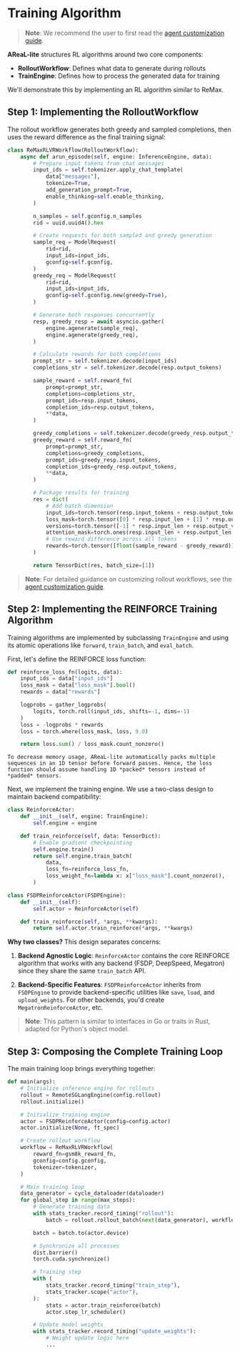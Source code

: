 # Training Algorithm

> **Note**: We recommend the user to first read the
> [agent customization guide](agent.md).

**AReaL-lite** structures RL algorithms around two core components:

- **RolloutWorkflow**: Defines what data to generate during rollouts
- **TrainEngine**: Defines how to process the generated data for training

We'll demonstrate this by implementing an RL algorithm similar to ReMax.

## Step 1: Implementing the RolloutWorkflow

The rollout workflow generates both greedy and sampled completions, then uses the reward
difference as the final training signal:

```python
class ReMaxRLVRWorkflow(RolloutWorkflow):
    async def arun_episode(self, engine: InferenceEngine, data):
        # Prepare input tokens from chat messages
        input_ids = self.tokenizer.apply_chat_template(
            data["messages"],
            tokenize=True,
            add_generation_prompt=True,
            enable_thinking=self.enable_thinking,
        )

        n_samples = self.gconfig.n_samples
        rid = uuid.uuid4().hex

        # Create requests for both sampled and greedy generation
        sample_req = ModelRequest(
            rid=rid,
            input_ids=input_ids,
            gconfig=self.gconfig,
        )
        greedy_req = ModelRequest(
            rid=rid,
            input_ids=input_ids,
            gconfig=self.gconfig.new(greedy=True),
        )

        # Generate both responses concurrently
        resp, greedy_resp = await asyncio.gather(
            engine.agenerate(sample_req),
            engine.agenerate(greedy_req),
        )

        # Calculate rewards for both completions
        prompt_str = self.tokenizer.decode(input_ids)
        completions_str = self.tokenizer.decode(resp.output_tokens)

        sample_reward = self.reward_fn(
            prompt=prompt_str,
            completions=completions_str,
            prompt_ids=resp.input_tokens,
            completion_ids=resp.output_tokens,
            **data,
        )

        greedy_completions = self.tokenizer.decode(greedy_resp.output_tokens)
        greedy_reward = self.reward_fn(
            prompt=prompt_str,
            completions=greedy_completions,
            prompt_ids=greedy_resp.input_tokens,
            completion_ids=greedy_resp.output_tokens,
            **data,
        )

        # Package results for training
        res = dict(
            # Add batch dimension
            input_ids=torch.tensor(resp.input_tokens + resp.output_tokens).unsqueeze(0),
            loss_mask=torch.tensor([0] * resp.input_len + [1] * resp.output_len).unsqueeze(0),
            versions=torch.tensor([-1] * resp.input_len + resp.output_versions).unsqueeze(0),
            attention_mask=torch.ones(resp.input_len + resp.output_len, dtype=torch.bool).unsqueeze(0),
            # Use reward difference across all tokens
            rewards=torch.tensor([float(sample_reward - greedy_reward)] * (resp.input_len + resp.output_len)),
        )

        return TensorDict(res, batch_size=[1])
```

> **Note**: For detailed guidance on customizing rollout workflows, see the
> [agent customization guide](agent.md).

## Step 2: Implementing the REINFORCE Training Algorithm

Training algorithms are implemented by subclassing `TrainEngine` and using its atomic
operations like `forward`, `train_batch`, and `eval_batch`.

First, let's define the REINFORCE loss function:

```python
def reinforce_loss_fn(logits, data):
    input_ids = data["input_ids"]
    loss_mask = data["loss_mask"].bool()
    rewards = data["rewards"]

    logprobs = gather_logprobs(
        logits, torch.roll(input_ids, shifts=-1, dims=-1)
    )
    loss = -logprobs * rewards
    loss = torch.where(loss_mask, loss, 0.0)

    return loss.sum() / loss_mask.count_nonzero()
```

```{note}
To decrease memory usage, AReaL-lite automatically packs multiple sequences in an 1D tensor before forward passes. Hence, the loss function should assume handling 1D *packed* tensors instead of *padded* tensors.
```

Next, we implement the training engine. We use a two-class design to maintain backend
compatibility:

```python
class ReinforceActor:
    def __init__(self, engine: TrainEngine):
        self.engine = engine

    def train_reinforce(self, data: TensorDict):
        # Enable gradient checkpointing
        self.engine.train()
        return self.engine.train_batch(
            data,
            loss_fn=reinforce_loss_fn,
            loss_weight_fn=lambda x: x["loss_mask"].count_nonzero(),
        )

class FSDPReinforceActor(FSDPEngine):
    def __init__(self):
        self.actor = ReinforceActor(self)

    def train_reinforce(self, *args, **kwargs):
        return self.actor.train_reinforce(*args, **kwargs)
```

**Why two classes?** This design separates concerns:

1. **Backend Agnostic Logic**: `ReinforceActor` contains the core REINFORCE algorithm
   that works with any backend (FSDP, DeepSpeed, Megatron) since they share the same
   `train_batch` API.

1. **Backend-Specific Features**: `FSDPReinforceActor` inherits from `FSDPEngine` to
   provide backend-specific utilities like `save`, `load`, and `upload_weights`. For
   other backends, you'd create `MegatronReinforceActor`, etc.

> **Note**: This pattern is similar to interfaces in Go or traits in Rust, adapted for
> Python's object model.

## Step 3: Composing the Complete Training Loop

The main training loop brings everything together:

```python
def main(args):
    # Initialize inference engine for rollouts
    rollout = RemoteSGLangEngine(config.rollout)
    rollout.initialize()

    # Initialize training engine
    actor = FSDPReinforceActor(config=config.actor)
    actor.initialize(None, ft_spec)

    # Create rollout workflow
    workflow = ReMaxRLVRWorkflow(
        reward_fn=gsm8k_reward_fn,
        gconfig=config.gconfig,
        tokenizer=tokenizer,
    )

    # Main training loop
    data_generator = cycle_dataloader(dataloader)
    for global_step in range(max_steps):
        # Generate training data
        with stats_tracker.record_timing("rollout"):
            batch = rollout.rollout_batch(next(data_generator), workflow=workflow)

        batch = batch.to(actor.device)

        # Synchronize all processes
        dist.barrier()
        torch.cuda.synchronize()

        # Training step
        with (
            stats_tracker.record_timing("train_step"),
            stats_tracker.scope("actor"),
        ):
            stats = actor.train_reinforce(batch)
            actor.step_lr_scheduler()

        # Update model weights
        with stats_tracker.record_timing("update_weights"):
            # Weight update logic here
            ...
```
